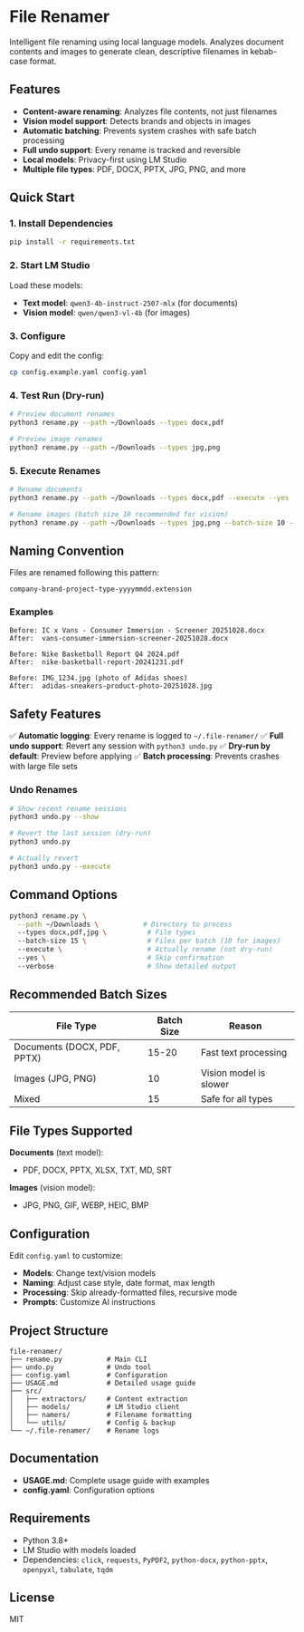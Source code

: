 # File Renamer

Intelligent file renaming using local language models. Analyzes document contents and images to generate clean, descriptive filenames in kebab-case format.

## Features

- **Content-aware renaming**: Analyzes file contents, not just filenames
- **Vision model support**: Detects brands and objects in images
- **Automatic batching**: Prevents system crashes with safe batch processing
- **Full undo support**: Every rename is tracked and reversible
- **Local models**: Privacy-first using LM Studio
- **Multiple file types**: PDF, DOCX, PPTX, JPG, PNG, and more

## Quick Start

### 1. Install Dependencies

```bash
pip install -r requirements.txt
```

### 2. Start LM Studio

Load these models:
- **Text model**: `qwen3-4b-instruct-2507-mlx` (for documents)
- **Vision model**: `qwen/qwen3-vl-4b` (for images)

### 3. Configure

Copy and edit the config:

```bash
cp config.example.yaml config.yaml
```

### 4. Test Run (Dry-run)

```bash
# Preview document renames
python3 rename.py --path ~/Downloads --types docx,pdf

# Preview image renames
python3 rename.py --path ~/Downloads --types jpg,png
```

### 5. Execute Renames

```bash
# Rename documents
python3 rename.py --path ~/Downloads --types docx,pdf --execute --yes

# Rename images (batch size 10 recommended for vision)
python3 rename.py --path ~/Downloads --types jpg,png --batch-size 10 --execute --yes
```

## Naming Convention

Files are renamed following this pattern:
```
company-brand-project-type-yyyymmdd.extension
```

### Examples

```
Before: IC x Vans - Consumer Immersion - Screener 20251028.docx
After:  vans-consumer-immersion-screener-20251028.docx

Before: Nike Basketball Report Q4 2024.pdf
After:  nike-basketball-report-20241231.pdf

Before: IMG_1234.jpg (photo of Adidas shoes)
After:  adidas-sneakers-product-photo-20251028.jpg
```

## Safety Features

✅ **Automatic logging**: Every rename is logged to `~/.file-renamer/`
✅ **Full undo support**: Revert any session with `python3 undo.py`
✅ **Dry-run by default**: Preview before applying
✅ **Batch processing**: Prevents crashes with large file sets

### Undo Renames

```bash
# Show recent rename sessions
python3 undo.py --show

# Revert the last session (dry-run)
python3 undo.py

# Actually revert
python3 undo.py --execute
```

## Command Options

```bash
python3 rename.py \
  --path ~/Downloads \           # Directory to process
  --types docx,pdf,jpg \          # File types
  --batch-size 15 \               # Files per batch (10 for images)
  --execute \                     # Actually rename (not dry-run)
  --yes \                         # Skip confirmation
  --verbose                       # Show detailed output
```

## Recommended Batch Sizes

| File Type | Batch Size | Reason |
|-----------|-----------|---------|
| Documents (DOCX, PDF, PPTX) | 15-20 | Fast text processing |
| Images (JPG, PNG) | 10 | Vision model is slower |
| Mixed | 15 | Safe for all types |

## File Types Supported

**Documents** (text model):
- PDF, DOCX, PPTX, XLSX, TXT, MD, SRT

**Images** (vision model):
- JPG, PNG, GIF, WEBP, HEIC, BMP

## Configuration

Edit `config.yaml` to customize:

- **Models**: Change text/vision models
- **Naming**: Adjust case style, date format, max length
- **Processing**: Skip already-formatted files, recursive mode
- **Prompts**: Customize AI instructions

## Project Structure

```
file-renamer/
├── rename.py           # Main CLI
├── undo.py             # Undo tool
├── config.yaml         # Configuration
├── USAGE.md            # Detailed usage guide
├── src/
│   ├── extractors/     # Content extraction
│   ├── models/         # LM Studio client
│   ├── namers/         # Filename formatting
│   └── utils/          # Config & backup
└── ~/.file-renamer/    # Rename logs
```

## Documentation

- **USAGE.md**: Complete usage guide with examples
- **config.yaml**: Configuration options

## Requirements

- Python 3.8+
- LM Studio with models loaded
- Dependencies: `click`, `requests`, `PyPDF2`, `python-docx`, `python-pptx`, `openpyxl`, `tabulate`, `tqdm`

## License

MIT
